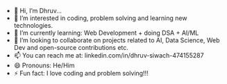 - 👋 Hi, I’m Dhruv...
- 👀 I’m interested in coding, problem solving and learning new technologies.
- 🌱 I’m currently learning: Web Development + doing DSA + AI/ML
- 💞️ I’m looking to collaborate on projects related to AI, Data Science, Web Dev and open-source contributions etc.
- 📫 You can reach me at: linkedin.com/in/dhruv-siwach-474155287
- 😄 Pronouns: He/Him
- ⚡ Fun fact: I love coding and problem solving!!!
